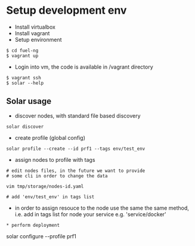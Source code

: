 # Setup development env
* Install virtualbox
* Install vagrant
* Setup environment
```
$ cd fuel-ng
$ vagrant up
```
* Login into vm, the code is available in /vagrant directory
```
$ vagrant ssh
$ solar --help
```

## Solar usage
* discover nodes, with standard file based discovery
```
solar discover
```
* create profile (global config)
```
solar profile --create --id prf1 --tags env/test_env
```
* assign nodes to profile with tags
```
# edit nodes files, in the future we want to provide
# some cli in order to change the data

vim tmp/storage/nodes-id.yaml

# add 'env/test_env' in tags list
```
* in order to assign resouce to the node use the same the same
  method, i.e. add in tags list for node your service e.g.
  'service/docker'
```
* perform deployment
```
solar configure --profile prf1
```

